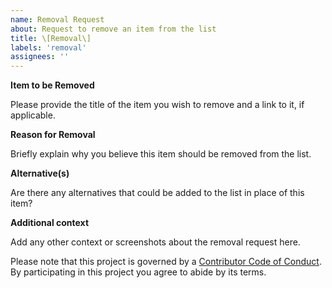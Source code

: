 ```yaml
---
name: Removal Request
about: Request to remove an item from the list
title: \[Removal\]
labels: 'removal'
assignees: ''
---
```


**Item to be Removed**

Please provide the title of the item you wish to remove and a link to it, if applicable.

**Reason for Removal**

Briefly explain why you believe this item should be removed from the list.

**Alternative(s)**

Are there any alternatives that could be added to the list in place of this item?

**Additional context**

Add any other context or screenshots about the removal request here.

Please note that this project is governed by a [Contributor Code of Conduct](CODE_OF_CONDUCT.md). By participating in this project you agree to abide by its terms.
